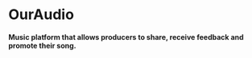 # OurAudio

#### Music platform that allows producers to share, receive feedback and promote their song.
